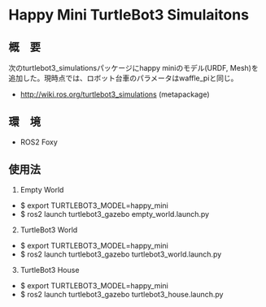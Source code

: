 # Happy Mini TurtleBot3 Simulaitons
## 概　要
次のturtlebot3_simulationsパッケージにhappy miniのモデル(URDF, Mesh)を追加した。現時点では、ロボット台車のパラメータはwaffle_piと同じ。  
- http://wiki.ros.org/turtlebot3_simulations (metapackage)


## 環　境  
- ROS2 Foxy


## 使用法
1. Empty World
- $ export TURTLEBOT3_MODEL=happy_mini
- $ ros2 launch turtlebot3_gazebo empty_world.launch.py

2. TurtleBot3 World
- $ export TURTLEBOT3_MODEL=happy_mini
- $ ros2 launch turtlebot3_gazebo turtlebot3_world.launch.py

3. TurtleBot3 House
- $ export TURTLEBOT3_MODEL=happy_mini
- $ ros2 launch turtlebot3_gazebo turtlebot3_house.launch.py
